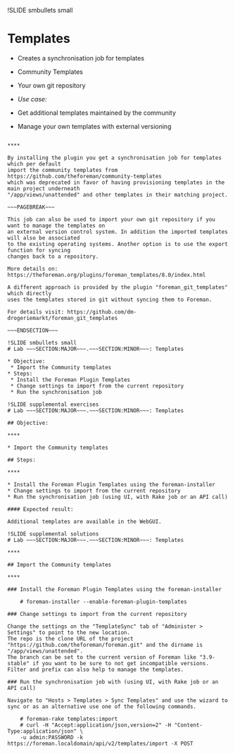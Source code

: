 !SLIDE smbullets small
# Templates

* Creates a synchronisation job for templates
 * Community Templates
 * Your own git repository

* _Use case:_
 * Get additional templates maintained by the community
 * Manage your own templates with external versioning

~~~SECTION:handouts~~~

****

By installing the plugin you get a synchronisation job for templates which per default
import the community templates from https://github.com/theforeman/community-templates
which was deprecated in favor of having provisioning templates in the main project underneath
"/app/views/unattended" and other templates in their matching project. 

~~~PAGEBREAK~~~

This job can also be used to import your own git repository if you want to manage the templates on
an external version control system. In addition the imported templates will also be associated
to the existing operating systems. Another option is to use the export function for syncing
changes back to a repository.

More details on: https://theforeman.org/plugins/foreman_templates/8.0/index.html

A different approach is provided by the plugin "foreman_git_templates" which directly
uses the templates stored in git without syncing them to Foreman.

For details visit: https://github.com/dm-drogeriemarkt/foreman_git_templates

~~~ENDSECTION~~~

!SLIDE smbullets small
# Lab ~~~SECTION:MAJOR~~~.~~~SECTION:MINOR~~~: Templates

* Objective:
 * Import the Community templates
* Steps:
 * Install the Foreman Plugin Templates
 * Change settings to import from the current repository
 * Run the synchronisation job

!SLIDE supplemental exercises
# Lab ~~~SECTION:MAJOR~~~.~~~SECTION:MINOR~~~: Templates

## Objective:

****

* Import the Community templates

## Steps:

****

* Install the Foreman Plugin Templates using the foreman-installer
* Change settings to import from the current repository
* Run the synchronisation job (using UI, with Rake job or an API call)

#### Expected result:

Additional templates are available in the WebGUI.

!SLIDE supplemental solutions
# Lab ~~~SECTION:MAJOR~~~.~~~SECTION:MINOR~~~: Templates

****

## Import the Community templates

****

### Install the Foreman Plugin Templates using the foreman-installer

    # foreman-installer --enable-foreman-plugin-templates

### Change settings to import from the current repository

Change the settings on the "TemplateSync" tab of "Administer > Settings" to point to the new location.
The repo is the clone URL of the project "https://github.com/theforeman/foreman.git" and the dirname is "/app/views/unattended".
The branch can be set to the current version of Foreman like "3.9-stable" if you want to be sure to not get incompatible versions.
Filter and prefix can also help to manage the templates.

### Run the synchronisation job with (using UI, with Rake job or an API call)

Navigate to "Hosts > Templates > Sync Templates" and use the wizard to sync or as an alternative use one of the following commands.

    # foreman-rake templates:import
    # curl -H "Accept:application/json,version=2" -H "Content-Type:application/json" \
    -u admin:PASSWORD -k https://foreman.localdomain/api/v2/templates/import -X POST
